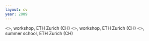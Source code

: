 ```yaml
---
layout: cv
year: 2009
---
```


<<Visualize Urban Complexity>>, workshop, ETH Zurich (CH)
<<Materialize Information>>, workshop, ETH Zurich (CH)
<<Reconstruct The Future>>, summer school, ETH Zurich (CH)








